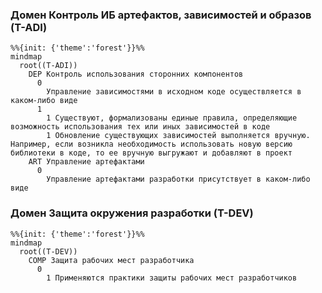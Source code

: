 ### Домен Контроль ИБ артефактов, зависимостей и образов (T-ADI)

```mermaid
%%{init: {'theme':'forest'}}%%
mindmap
  root((T-ADI))
    DEP Контроль использования сторонних компонентов
      0
        Управление зависимостями в исходном коде осуществляется в каком-либо виде
      1 
        1 Существуют, формализованы единые правила, определяющие возможность использования тех или иных зависимостей в коде
        1 Обновление существующих зависимостей выполняется вручную. Например, если возникла необходимость использовать новую версию библиотеки в коде, то ее вручную выгружают и добавляют в проект
    ART Управление артефактами	
      0
        Управление артефактами разработки присутствует в каком-либо виде
```
### Домен Защита окружения разработки (T-DEV)

```mermaid
%%{init: {'theme':'forest'}}%%
mindmap
  root((T-DEV))
    COMP Защита рабочих мест разработчика
      0
        1 Применяются практики защиты рабочих мест разработчиков
```
